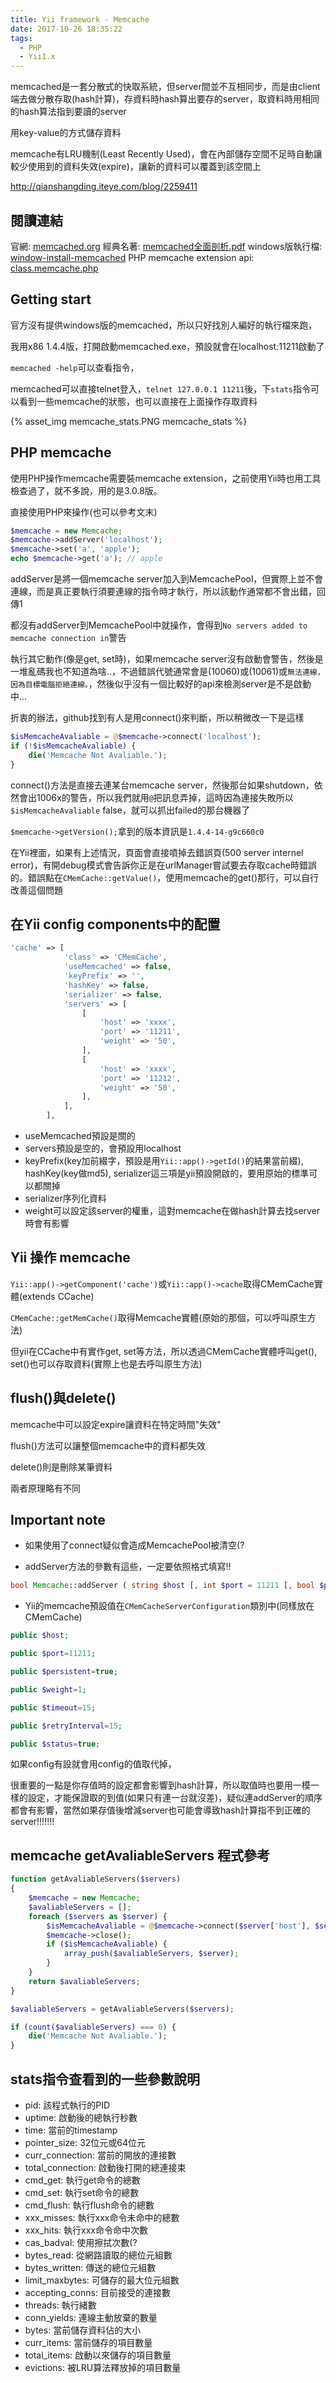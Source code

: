```yaml
---
title: Yii framework - Memcache
date: 2017-10-26 18:35:22
tags:
  - PHP
  - Yii1.x
---
```

memcached是一套分散式的快取系統，但server間並不互相同步，而是由client端去做分散存取(hash計算)，存資料時hash算出要存的server，取資料時用相同的hash算法指到要讀的server

用key-value的方式儲存資料

memcache有LRU機制(Least Recently Used)，會在內部儲存空間不足時自動讓較少使用到的資料失效(expire)，讓新的資料可以覆蓋到該空間上

<!--more-->

<http://qianshangding.iteye.com/blog/2259411>

## 閱讀連結

官網: [memcached.org](http://memcached.org/)
經典名著: [memcached全面剖析.pdf](http://docs.linuxtone.org/ebooks/NOSQL/memcached/memcached%E5%85%A8%E9%9D%A2%E5%89%96%E6%9E%90.pdf)
windows版執行檔: [window-install-memcached](http://www.runoob.com/memcached/window-install-memcached.html)
PHP memcache extension api: [class.memcache.php](http://php.net/manual/en/class.memcache.php)

## Getting start

官方沒有提供windows版的memcached，所以只好找別人編好的執行檔來跑，

我用x86 1.4.4版，打開啟動memcached.exe，預設就會在localhost:11211啟動了

`memcached -help`可以查看指令，

memcached可以直接telnet登入，`telnet 127.0.0.1 11211`後，下`stats`指令可以看到一些memcache的狀態，也可以直接在上面操作存取資料

{% asset_img memcache_stats.PNG memcache_stats %}

## PHP memcache

使用PHP操作memcache需要裝memcache extension，之前使用Yii時也用工具檢查過了，就不多說，用的是3.0.8版。

直接使用PHP來操作(也可以參考文末)

```PHP
$memcache = new Memcache;
$memcache->addServer('localhost');
$memcache->set('a', 'apple');
echo $memcache->get('a'); // apple
```

addServer是將一個memcache server加入到MemcachePool，但實際上並不會連線，而是真正要執行須要連線的指令時才執行，所以該動作通常都不會出錯，回傳1

都沒有addServer到MemcachePool中就操作，會得到`No servers added to memcache connection in`警告

執行其它動作(像是get, set時)，如果memcache server沒有啟動會警告，然後是一堆亂碼我也不知道為啥..，不過錯誤代號通常會是(10060)或(10061)或`無法連線，因為目標電腦拒絕連線。`，然後似乎沒有一個比較好的api來檢測server是不是啟動中...

折衷的辦法，github找到有人是用connect()來判斷，所以稍微改一下是這樣

```PHP
$isMemcacheAvaliable = @$memcache->connect('localhost');
if (!$isMemcacheAvaliable) {
    die('Memcache Not Avaliable.');
}
```

connect()方法是直接去連某台memcache server，然後那台如果shutdown，依然會出1006x的警告，所以我們就用`@`把訊息弄掉，這時因為連接失敗所以`$isMemcacheAvaliable` false，就可以抓出failed的那台機器了

`$memcache->getVersion();`拿到的版本資訊是`1.4.4-14-g9c660c0`

在Yii裡面，如果有上述情況，頁面會直接噴掉去錯誤頁(500 server internel error)，有開debug模式會告訴你正是在urlManager嘗試要去存取cache時錯誤的。錯誤點在`CMemCache::getValue()`，使用memcache的get()那行，可以自行改善這個問題

## 在Yii config components中的配置

```PHP
'cache' => [
            'class' => 'CMemCache',
            'useMemcached' => false,
            'keyPrefix' => '',
            'hashKey' => false,
            'serializer' => false,
            'servers' => [
                [
                    'host' => 'xxxx',
                    'port' => '11211',
                    'weight' => '50',
                ],
                [
                    'host' => 'xxxx',
                    'port' => '11212',
                    'weight' => '50',
                ],
            ],
        ],
```

* useMemcached預設是關的
* servers預設是空的，會預設用localhost
* keyPrefix(key加前綴字，預設是用`Yii::app()->getId()`的結果當前綴), hashKey(key做md5), serializer這三項是yii預設開啟的，要用原始的標準可以都關掉
* serializer序列化資料
* weight可以設定該server的權重，這對memcache在做hash計算去找server時會有影響

## Yii 操作 memcache

`Yii::app()->getComponent('cache')`或`Yii::app()->cache`取得CMemCache實體(extends CCache)

`CMemCache::getMemCache()`取得Memcache實體(原始的那個，可以呼叫原生方法)

但yii在CCache中有實作get, set等方法，所以透過CMemCache實體呼叫get(), set()也可以存取資料(實際上也是去呼叫原生方法)

## flush()與delete()

memcache中可以設定expire讓資料在特定時間"失效"

flush()方法可以讓整個memcache中的資料都失效

delete()則是刪除某筆資料

兩者原理略有不同

## Important note

* 如果使用了connect疑似會造成MemcachePool被清空(?

* addServer方法的參數有這些，一定要依照格式填寫!!

```PHP
bool Memcache::addServer ( string $host [, int $port = 11211 [, bool $persistent [, int $weight [, int $timeout [, int $retry_interval [, bool $status [, callable $failure_callback [, int $timeoutms ]]]]]]]] )
```

* Yii的memcache預設值在`CMemCacheServerConfiguration`類別中(同樣放在CMemCache)

```PHP
public $host;

public $port=11211;

public $persistent=true;

public $weight=1;

public $timeout=15;

public $retryInterval=15;

public $status=true;
```

如果config有設就會用config的值取代掉，

很重要的一點是你存值時的設定都會影響到hash計算，所以取值時也要用一模一樣的設定，才能保證取的到值(如果只有連一台就沒差)，疑似連addServer的順序都會有影響，當然如果存值後增減server也可能會導致hash計算指不到正確的server!!!!!!!

## memcache getAvaliableServers 程式參考

```PHP
function getAvaliableServers($servers)
{
    $memcache = new Memcache;
    $avaliableServers = [];
    foreach ($servers as $server) {
        $isMemcacheAvaliable = @$memcache->connect($server['host'], $server['port']);
        $memcache->close();
        if ($isMemcacheAvaliable) {
            array_push($avaliableServers, $server);
        }
    }
    return $avaliableServers;
}

$avaliableServers = getAvaliableServers($servers);

if (count($avaliableServers) === 0) {
    die('Memcache Not Avaliable.');
}
```

## stats指令查看到的一些參數說明

* pid: 該程式執行的PID
* uptime: 啟動後的總執行秒數
* time: 當前的timestamp
* pointer_size: 32位元或64位元
* curr_connection: 當前的開放的連接數
* total_connection: 啟動後打開的總連接束
* cmd_get: 執行get命令的總數
* cmd_set: 執行set命令的總數
* cmd_flush: 執行flush命令的總數
* xxx_misses: 執行xxx命令未命中的總數
* xxx_hits: 執行xxx命令命中次數
* cas_badval: 使用擦拭次數(?
* bytes_read: 從網路讀取的總位元組數
* bytes_written: 傳送的總位元組數
* limit_maxbytes: 可儲存的最大位元組數
* accepting_conns: 目前接受的連接數
* threads: 執行緒數
* conn_yields: 連線主動放棄的數量
* bytes: 當前儲存資料佔的大小
* curr_items: 當前儲存的項目數量
* total_items: 啟動以來儲存的項目數量
* evictions: 被LRU算法釋放掉的項目數量
